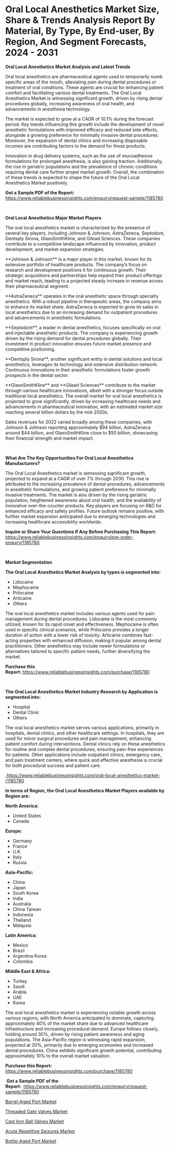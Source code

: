 <p><h1>Oral Local Anesthetics Market Size, Share & Trends Analysis Report By Material, By Type, By End-user, By Region, And Segment Forecasts, 2024 - 2031</h1></p><p><strong>Oral Local Anesthetics Market Analysis and Latest Trends</strong></p>
<p><p>Oral local anesthetics are pharmaceutical agents used to temporarily numb specific areas of the mouth, alleviating pain during dental procedures or treatment of oral conditions. These agents are crucial for enhancing patient comfort and facilitating various dental treatments. The Oral Local Anesthetics Market is witnessing significant growth, driven by rising dental procedures globally, increasing awareness of oral health, and advancements in anesthesia technology.</p><p>The market is expected to grow at a CAGR of 10.1% during the forecast period. Key trends influencing this growth include the development of novel anesthetic formulations with improved efficacy and reduced side effects, alongside a growing preference for minimally invasive dental procedures. Moreover, the expansion of dental clinics and increasing disposable incomes are contributing factors to the demand for these products. </p><p>Innovation in drug delivery systems, such as the use of mucoadhesive formulations for prolonged anesthesia, is also gaining traction. Additionally, the rise in geriatric populations and the prevalence of chronic conditions requiring dental care further propel market growth. Overall, the combination of these trends is expected to shape the future of the Oral Local Anesthetics Market positively.</p></p>
<p><strong>Get a Sample PDF of the Report:&nbsp;</strong> <a href="https://www.reliablebusinessinsights.com/enquiry/request-sample/1185780?utm_campaign=75&utm_medium=2&utm_source=Github&utm_content=ia&utm_term=22102024&utm_id=oral-local-anesthetics">https://www.reliablebusinessinsights.com/enquiry/request-sample/1185780</a></p>
<p>&nbsp;</p>
<p><strong>Oral Local Anesthetics Major Market Players</strong></p>
<p><p>The oral local anesthetics market is characterized by the presence of several key players, including Johnson & Johnson, AstraZeneca, Septodont, Dentsply Sirona, GlaxoSmithKline, and Gilead Sciences. These companies contribute to a competitive landscape influenced by innovation, product development, and market expansion strategies.</p><p>**Johnson & Johnson** is a major player in this market, known for its extensive portfolio of healthcare products. The company’s focus on research and development positions it for continuous growth. Their strategic acquisitions and partnerships help expand their product offerings and market reach, leading to a projected steady increase in revenue across their pharmaceutical segment.</p><p>**AstraZeneca** operates in the oral anesthetic space through specialty anesthetics. With a robust pipeline in therapeutic areas, the company aims to enhance its market share. AstraZeneca is expected to grow its sales in local anesthetics due to an increasing demand for outpatient procedures and advancements in anesthetic formulations. </p><p>**Septodont**, a leader in dental anesthetics, focuses specifically on oral and injectable anesthetic products. The company is experiencing growth driven by the rising demand for dental procedures globally. Their investment in product innovation ensures future market presence and competitive positioning.</p><p>**Dentsply Sirona**, another significant entity in dental solutions and local anesthetics, leverages its technology and extensive distribution network. Continuous innovations in their anesthetic formulations foster growth prospects in the dental sector.</p><p>**GlaxoSmithKline** and **Gilead Sciences** contribute to the market through various healthcare innovations, albeit with a stronger focus outside traditional local anesthetics. The overall market for oral local anesthetics is projected to grow significantly, driven by increasing healthcare needs and advancements in pharmaceutical innovation, with an estimated market size reaching several billion dollars by the mid-2020s. </p><p>Sales revenues for 2022 varied broadly among these companies, with Johnson & Johnson reporting approximately $94 billion, AstraZeneca around $44 billion, and GlaxoSmithKline close to $50 billion, showcasing their financial strength and market impact.</p></p>
<p>&nbsp;</p>
<p><strong>What Are The Key Opportunities For Oral Local Anesthetics Manufacturers?</strong></p>
<p><p>The Oral Local Anesthetics market is witnessing significant growth, projected to expand at a CAGR of over 7% through 2030. This rise is attributed to the increasing prevalence of dental procedures, advancements in anesthetic formulations, and growing patient preference for minimally invasive treatments. The market is also driven by the rising geriatric population, heightened awareness about oral health, and the availability of innovative over-the-counter products. Key players are focusing on R&D for enhanced efficacy and safety profiles. Future outlook remains positive, with further market expansion anticipated due to emerging technologies and increasing healthcare accessibility worldwide.</p></p>
<p><strong>Inquire or Share Your Questions If Any Before Purchasing This Report:</strong> <a href="https://www.reliablebusinessinsights.com/enquiry/pre-order-enquiry/1185780?utm_campaign=75&utm_medium=2&utm_source=Github&utm_content=ia&utm_term=22102024&utm_id=oral-local-anesthetics">https://www.reliablebusinessinsights.com/enquiry/pre-order-enquiry/1185780</a></p>
<p>&nbsp;</p>
<p><strong>Market Segmentation</strong></p>
<p><strong>The Oral Local Anesthetics Market Analysis by types is segmented into:</strong></p>
<p><ul><li>Lidocaine</li><li>Mephocaine</li><li>Prilocaine</li><li>Articaine</li><li>Others</li></ul></p>
<p><p>The oral local anesthetics market includes various agents used for pain management during dental procedures. Lidocaine is the most commonly utilized, known for its rapid onset and effectiveness. Mephocaine is often used in specific clinical scenarios, while Prilocaine provides a longer duration of action with a lower risk of toxicity. Articaine combines fast-acting properties with enhanced diffusion, making it popular among dental practitioners. Other anesthetics may include newer formulations or alternatives tailored to specific patient needs, further diversifying the market.</p></p>
<p><strong>Purchase this Report:&nbsp;</strong><a href="https://www.reliablebusinessinsights.com/purchase/1185780?utm_campaign=75&utm_medium=2&utm_source=Github&utm_content=ia&utm_term=22102024&utm_id=oral-local-anesthetics">https://www.reliablebusinessinsights.com/purchase/1185780</a></p>
<p>&nbsp;</p>
<p><strong>The Oral Local Anesthetics Market Industry Research by Application is segmented into:</strong></p>
<p><ul><li>Hospital</li><li>Dental Clinic</li><li>Others</li></ul></p>
<p><p>The oral local anesthetics market serves various applications, primarily in hospitals, dental clinics, and other healthcare settings. In hospitals, they are used for minor surgical procedures and pain management, enhancing patient comfort during interventions. Dental clinics rely on these anesthetics for routine and complex dental procedures, ensuring pain-free experiences for patients. Other applications include outpatient clinics, emergency care, and pain treatment centers, where quick and effective anesthesia is crucial for both procedural success and patient care.</p></p>
<p><a href="https://www.reliablebusinessinsights.com/oral-local-anesthetics-market-r1185780?utm_campaign=75&utm_medium=2&utm_source=Github&utm_content=ia&utm_term=22102024&utm_id=oral-local-anesthetics">&nbsp;https://www.reliablebusinessinsights.com/oral-local-anesthetics-market-r1185780</a></p>
<p><strong>In terms of Region, the Oral Local Anesthetics Market Players available by Region are:</strong></p>
<p>
    <p> <strong> North America: </strong>
        <ul>
            <li>United States</li>
            <li>Canada</li>
        </ul>
        </p> 
    <p> <strong> Europe: </strong>
        <ul>
            <li>Germany</li>
            <li>France</li>
            <li>U.K.</li>
            <li>Italy</li>
            <li>Russia</li>
        </ul>
        </p> 
    <p> <strong> Asia-Pacific: </strong>
        <ul>
            <li>China</li>
            <li>Japan</li>
            <li>South Korea</li>
            <li>India</li>
            <li>Australia</li>
            <li>China Taiwan</li>
            <li>Indonesia</li>
            <li>Thailand</li>
            <li>Malaysia</li>
        </ul>
        </p> 
    <p> <strong> Latin America: </strong>
        <ul>
            <li>Mexico</li>
            <li>Brazil</li>
            <li>Argentina Korea</li>
            <li>Colombia</li>
        </ul>
        </p> 
    <p> <strong> Middle East & Africa: </strong>
        <ul>
            <li>Turkey</li>
            <li>Saudi</li>
            <li>Arabia</li>
            <li>UAE</li>
            <li>Korea</li>
        </ul>
    </p>
    </p>
<p><p>The oral local anesthetics market is experiencing notable growth across various regions, with North America anticipated to dominate, capturing approximately 40% of the market share due to advanced healthcare infrastructure and increasing procedural demand. Europe follows closely, holding around 30%, driven by rising patient awareness and aging populations. The Asia-Pacific region is witnessing rapid expansion, projected at 20%, primarily due to emerging economies and increased dental procedures. China exhibits significant growth potential, contributing approximately 10% to the overall market valuation.</p></p>
<p><strong>Purchase this Report: </strong><a href="https://www.reliablebusinessinsights.com/purchase/1185780?utm_campaign=75&utm_medium=2&utm_source=Github&utm_content=ia&utm_term=22102024&utm_id=oral-local-anesthetics">https://www.reliablebusinessinsights.com/purchase/1185780</a></p>
<p>&nbsp;<strong>Get a Sample PDF of the Report:&nbsp;&nbsp;</strong><a href="https://www.reliablebusinessinsights.com/enquiry/request-sample/1185780?utm_campaign=75&utm_medium=2&utm_source=Github&utm_content=ia&utm_term=22102024&utm_id=oral-local-anesthetics">https://www.reliablebusinessinsights.com/enquiry/request-sample/1185780</a></p>
<p><strong></strong></p>
<p><p><a href="https://github.com/pespeyervi/Market-Research-Report-List-1/blob/main/barrel-aged-port-market.md?utm_campaign=75&utm_medium=2&utm_source=Github&utm_content=ia&utm_term=22102024&utm_id=oral-local-anesthetics">Barrel-Aged Port Market</a></p><p><a href="https://issuu.com/reportprime-2/docs/threaded-gate-valves-market-size-20_d31393b935b1d4?utm_campaign=75&utm_medium=2&utm_source=Github&utm_content=ia&utm_term=22102024&utm_id=oral-local-anesthetics">Threaded Gate Valves Market</a></p><p><a href="https://issuu.com/reportprime-2/docs/cast-iron-ball-valves-market-size-2_1839f917ff1d98?utm_campaign=75&utm_medium=2&utm_source=Github&utm_content=ia&utm_term=22102024&utm_id=oral-local-anesthetics">Cast Iron Ball Valves Market</a></p><p><a href="https://www.linkedin.com/pulse/regional-adaptations-global-acute-repetitive-seizures-market-trends-ttuue?utm_campaign=75&utm_medium=2&utm_source=Github&utm_content=ia&utm_term=22102024&utm_id=oral-local-anesthetics">Acute Repetitive Seizures Market</a></p><p><a href="https://github.com/erskinemm93/Market-Research-Report-List-1/blob/main/bottle-aged-port-market.md?utm_campaign=75&utm_medium=2&utm_source=Github&utm_content=ia&utm_term=22102024&utm_id=oral-local-anesthetics">Bottle-Aged Port Market</a></p></p>